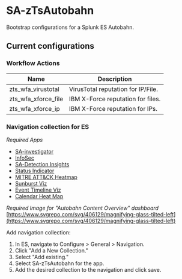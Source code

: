 # SA-zTsAutobahn

Bootstrap configurations for a Splunk ES Autobahn.

## Current configurations

### Workflow Actions

Name | Description
---- | -----------
zts_wfa_virustotal | VirusTotal reputation for IP/File.
zts_wfa_xforce_file | IBM X-Force reputation for files.
zts_wfa_xforce_ip | IBM X-Force reputation for IPs.

### Navigation collection for ES

*Required Apps*

- [SA-investigator](https://splunkbase.splunk.com/app/3749)
- [InfoSec](https://splunkbase.splunk.com/app/4240)
- [SA-Detection Insights](https://splunkbase.splunk.com/app/7066)
- [Status Indicator](https://splunkbase.splunk.com/app/3119)
- [MITRE ATT&CK Heatmap](https://splunkbase.splunk.com/app/5742)
- [Sunburst Viz](https://splunkbase.splunk.com/app/4550)
- [Event Timeline Viz](https://splunkbase.splunk.com/app/4370)
- [Calendar Heat Map](https://splunkbase.splunk.com/app/3162)

*Required Image for "Autobahn Content Overview" dashboard*
[https://www.svgrepo.com/svg/406129/magnifying-glass-tilted-left](https://www.svgrepo.com/svg/406129/magnifying-glass-tilted-left)

Add navigation collection:

1. In ES, navigate to Configure > General > Navigation.
2. Click "Add a New Collection."
3. Select "Add existing."
4. Select SA-zTsAutobahn for the app.
5. Add the desired collection to the navigation and click save.